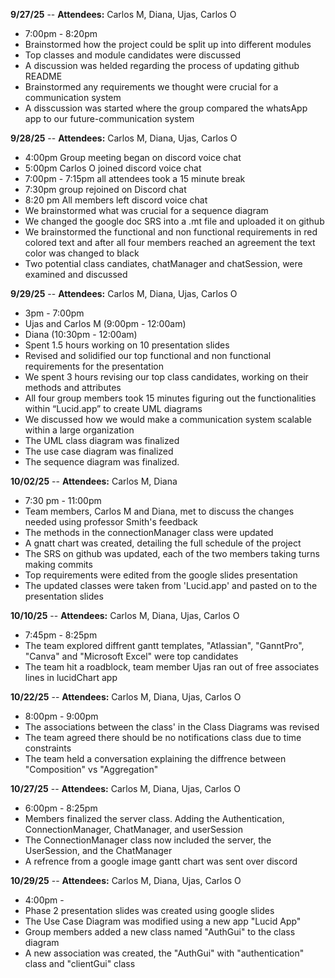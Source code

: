 **9/27/25**
-- **Attendees:** Carlos M, Diana, Ujas, Carlos O   
- 7:00pm \- 8:20pm
- Brainstormed how the project could be split up into different modules  
- Top classes and module candidates were discussed  
- A discussion was helded regarding the process of updating github README 
- Brainstormed any requirements we thought were crucial for a communication system  
- A disscussion was started where the group compared the whatsApp app to our future-communication system

**9/28/25**
-- **Attendees:** Carlos M, Diana, Ujas, Carlos O
- 4:00pm Group meeting began on discord voice chat
- 5:00pm Carlos O joined discord voice chat      
- 7:00pm \- 7:15pm all attendees took a 15 minute break
- 7:30pm group rejoined on Discord chat
- 8:20 pm All members left discord voice chat    
- We brainstormed what was crucial for a sequence diagram   
- We changed the google doc SRS into a .mt file and uploaded it on github  
- We brainstormed the functional and non functional requirements in red colored text and after all four members reached an agreement the text color was changed to black
- Two potential class candiates, chatManager and chatSession, were examined and discussed  

**9/29/25**
-- **Attendees:** Carlos M, Diana, Ujas, Carlos O  
- 3pm \- 7:00pm   
- Ujas and Carlos M (9:00pm \- 12:00am)   
- Diana (10:30pm \- 12:00am)      
- Spent 1.5 hours working on 10 presentation slides    
- Revised and solidified our top functional and non functional requirements for the presentation  
- We spent 3 hours revising our top class candidates, working on their methods and attributes   
- All four group members took 15 minutes figuring out the functionalities within “Lucid.app” to create UML diagrams
- We discussed how we would make a communication system scalable within a large organization      
- The UML class diagram was finalized
- The use case diagram was finalized
- The sequence diagram was finalized.

**10/02/25**
-- **Attendees:** Carlos M, Diana
- 7:30 pm \- 11:00pm
-  Team members, Carlos M and Diana, met to discuss the changes needed using professor Smith's feedback 
-  The methods in the connectionManager class were updated
-  A gnatt chart was created, detailing the full schedule of the project
-  The SRS on github was updated, each of the two members taking turns making commits
-  Top requirements were edited from the google slides presentation
-  The updated classes were taken from 'Lucid.app' and pasted on to the presentation slides

**10/10/25**
-- **Attendees:** Carlos M, Diana, Ujas, Carlos O   
- 7:45pm \- 8:25pm
- The team explored diffrent gantt templates, "Atlassian", "GanntPro", "Canva" and "Microsoft Excel" were top candidates
- The team hit a roadblock, team member Ujas ran out of free associates lines in lucidChart app   


**10/22/25**
-- **Attendees:** Carlos M, Diana, Ujas, Carlos O
- 8:00pm \- 9:00pm 
- The associations between the class' in the Class Diagrams was revised 
- The team agreed there should be no notifications class due to time constraints   
- The team held a conversation explaining the diffrence between "Composition" vs "Aggregation"

**10/27/25**
-- **Attendees:** Carlos M, Diana, Ujas, Carlos O   
- 6:00pm \- 8:25pm
- Members finalized the server class. Adding the Authentication, ConnectionManager, ChatManager, and userSession
- The ConnectionManager class now included the server, the UserSession, and the ChatManager
- A refrence from a google image gantt chart was sent over discord 


**10/29/25**
-- **Attendees:** Carlos M, Diana, Ujas, Carlos O
- 4:00pm \-  
- Phase 2 presentation slides was created using google slides
- The Use Case Diagram was modified using a new app "Lucid App"
- Group members added a new class named "AuthGui" to the class diagram
- A new association was created, the "AuthGui" with "authentication" class and "clientGui" class 

 
 








